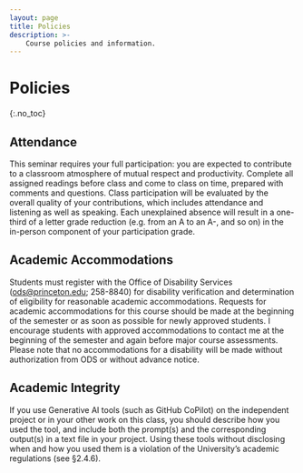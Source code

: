 ```yaml
---
layout: page
title: Policies
description: >-
    Course policies and information.
---
```


# Policies
{:.no_toc}

## Attendance

This seminar requires your full participation: you are expected to
contribute to a classroom atmosphere of mutual respect and
productivity.  Complete all assigned readings before class and come to
class on time, prepared with comments and questions. Class
participation will be evaluated by the overall quality of your
contributions, which includes attendance and listening as well as
speaking. Each unexplained absence will result in a one-third of a
letter grade reduction (e.g. from an A to an A-, and so on) in the
in-person component of your participation grade.

## Academic Accommodations 

Students must register with the Office of Disability Services
(ods@princeton.edu; 258-8840) for disability verification and
determination of eligibility for reasonable academic accommodations.
Requests for academic accommodations for this course should be made at
the beginning of the semester or as soon as possible for newly
approved students. I encourage students with approved accommodations
to contact me at the beginning of the semester and again before major
course assessments. Please note that no accommodations for a
disability will be made without authorization from ODS or without
advance notice. 

## Academic Integrity

If you use Generative AI tools (such as GitHub CoPilot) on the
independent project or in your other work on this class, you should
describe how you used the tool, and include both the prompt(s) and the
corresponding output(s) in a text file in your project. Using these
tools without disclosing when and how you used them is a violation of
the University’s academic regulations (see §2.4.6).
